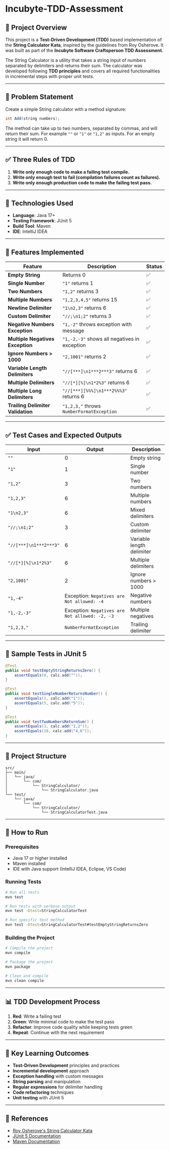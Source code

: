 # Incubyte-TDD-Assessment

## 🧪 Project Overview

This project is a **Test-Driven Development (TDD)** based implementation of the **String Calculator Kata**, inspired by the guidelines from Roy Osherove. It was built as part of the **Incubyte Software Craftsperson TDD Assessment**.

The String Calculator is a utility that takes a string input of numbers separated by delimiters and returns their sum. The calculator was developed following **TDD principles** and covers all required functionalities in incremental steps with proper unit tests.

---

## 🎯 Problem Statement

Create a simple String calculator with a method signature:

```java
int Add(string numbers);
```

The method can take up to two numbers, separated by commas, and will return their sum. For example `""` or `"1"` or `"1,2"` as inputs. For an empty string it will return 0.

---

## ✅ Three Rules of TDD

1. **Write only enough code to make a failing test compile.**
2. **Write only enough test to fail (compilation failures count as failures).**
3. **Write only enough production code to make the failing test pass.**

---

## 🔨 Technologies Used

- **Language**: Java 17+
- **Testing Framework**: JUnit 5
- **Build Tool**: Maven
- **IDE**: IntelliJ IDEA 

---



## 🧪 Features Implemented

| Feature | Description | Status |
|--------|-------------|--------|
| **Empty String** | Returns 0 | ✅ |
| **Single Number** | `"1"` returns 1 | ✅ |
| **Two Numbers** | `"1,2"` returns 3 | ✅ |
| **Multiple Numbers** | `"1,2,3,4,5"` returns 15 | ✅ |
| **Newline Delimiter** | `"1\n2,3"` returns 6 | ✅ |
| **Custom Delimiter** | `"//;\n1;2"` returns 3 | ✅ |
| **Negative Numbers Exception** | `"1,-2"` throws exception with message | ✅ |
| **Multiple Negatives Exception** | `"1,-2,-3"` shows all negatives in exception | ✅ |
| **Ignore Numbers > 1000** | `"2,1001"` returns 2 | ✅ |
| **Variable Length Delimiters** | `"//[***]\n1***2***3"` returns 6 | ✅ |
| **Multiple Delimiters** | `"//[*][%]\n1*2%3"` returns 6 | ✅ |
| **Multiple Long Delimiters** | `"//[***][%%%]\n1***2%%%3"` returns 6 | ✅ |
| **Trailing Delimiter Validation** | `"1,2,3,"` throws `NumberFormatException` | ✅ |

---

## ✅ Test Cases and Expected Outputs

| Input | Output | Description |
|-------|--------|-------------|
| `""` | 0 | Empty string |
| `"1"` | 1 | Single number |
| `"1,2"` | 3 | Two numbers |
| `"1,2,3"` | 6 | Multiple numbers |
| `"1\n2,3"` | 6 | Mixed delimiters |
| `"//;\n1;2"` | 3 | Custom delimiter |
| `"//[***]\n1***2***3"` | 6 | Variable length delimiter |
| `"//[*][%]\n1*2%3"` | 6 | Multiple delimiters |
| `"2,1001"` | 2 | Ignore numbers > 1000 |
| `"1,-4"` | Exception: `Negatives are Not allowed: -4` | Negative numbers |
| `"1,-2,-3"` | Exception: `Negatives are Not allowed: -2, -3` | Multiple negatives |
| `"1,2,3,"` | `NumberFormatException` | Trailing delimiter |

---

## 🧪 Sample Tests in JUnit 5

```java
@Test
public void testEmptyStringReturnsZero() {
    assertEquals(0, calc.add(""));
}

@Test
public void testSingleNumberReturnsNumber() {
    assertEquals(1, calc.add("1"));
    assertEquals(5, calc.add("5"));
}

@Test
public void testTwoNumbersReturnSum() {
    assertEquals(3, calc.add("1,2"));
    assertEquals(10, calc.add("4,6"));
}

```

---

## 📁 Project Structure

```
src/
├── main/
│   └── java/
│       └── com/
│           └── StringCalculator/
│               └── StringCalculator.java
└── test/
    └── java/
        └── com/
            └── StringCalculator/
                └── StringCalculatorTest.java
```

---

## 🚀 How to Run

### Prerequisites
- Java 17 or higher installed
- Maven installed
- IDE with Java support (IntelliJ IDEA, Eclipse, VS Code)

### Running Tests
```bash
# Run all tests
mvn test

# Run tests with verbose output
mvn test -Dtest=StringCalculatorTest

# Run specific test method
mvn test -Dtest=StringCalculatorTest#testEmptyStringReturnsZero
```

### Building the Project
```bash
# Compile the project
mvn compile

# Package the project
mvn package

# Clean and compile
mvn clean compile
```

---

## 📊 TDD Development Process

1. **Red**: Write a failing test
2. **Green**: Write minimal code to make the test pass
3. **Refactor**: Improve code quality while keeping tests green
4. **Repeat**: Continue with the next requirement


---

## 🎯 Key Learning Outcomes

- **Test-Driven Development** principles and practices
- **Incremental development** approach
- **Exception handling** with custom messages
- **String parsing** and manipulation
- **Regular expressions** for delimiter handling
- **Code refactoring** techniques
- **Unit testing** with JUnit 5

---

## 🔗 References

- [Roy Osherove's String Calculator Kata](http://osherove.com/tdd-kata-1/)
- [JUnit 5 Documentation](https://junit.org/junit5/docs/current/user-guide/)
- [Maven Documentation](https://maven.apache.org/guides/)

